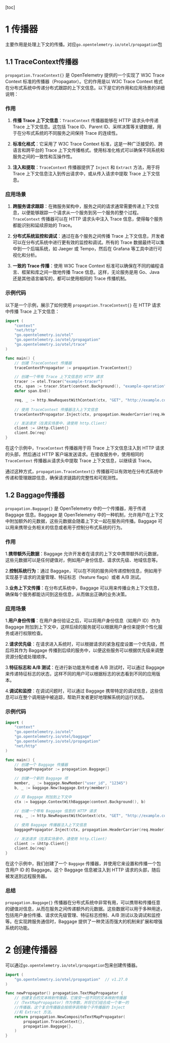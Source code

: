 [toc]

# 1 传播器
主要作用是处理上下文的传播。对应`go.opentelemetry.io/otel/propagation`包

## 1.1 TraceContext传播器
`propagation.TraceContext{}` 是 OpenTelemetry 提供的一个实现了 W3C Trace Context 标准的传播器（Propagator）。它的作用是以 W3C Trace Context 格式在分布式系统中传递分布式跟踪的上下文信息。以下是它的作用和应用场景的详细说明：

### 作用

1. **传播 Trace 上下文信息**：`TraceContext` 传播器能够在 HTTP 请求头中传递 Trace 上下文信息。这包括 Trace ID、Parent ID、采样决策等关键数据，用于在分布式系统的不同服务之间保持 Trace 的连续性。

2. **标准化格式**：它采用了 W3C Trace Context 标准，这是一种广泛接受的、跨语言和跨平台的 Trace 上下文传播格式。使用标准化格式可以确保不同系统和服务之间的一致性和互操作性。

3. **注入和提取**：`TraceContext` 传播器提供了 `Inject` 和 `Extract` 方法，用于将 Trace 上下文信息注入到传出请求中，或从传入请求中提取 Trace 上下文信息。

### 应用场景

1. **跨服务请求跟踪**：在微服务架构中，服务之间的请求通常需要传递上下文信息，以便能够跟踪一个请求从一个服务到另一个服务的整个过程。`TraceContext` 传播器可以在 HTTP 请求头中注入 Trace 信息，使得每个服务都能识别和延续原始的 Trace。

2. **分布式系统监控和调试**：通过在各个服务之间传播 Trace 上下文信息，开发者可以在分布式系统中进行更有效的监控和调试。所有的 Trace 数据最终可以集中到一个后端系统，如 Jaeger 或 Tempo，然后在 Grafana 等工具中进行可视化和分析。

3. **一致的 Trace 传播**：使用 W3C Trace Context 标准可以确保在不同的编程语言、框架和库之间一致地传播 Trace 信息。这样，无论服务是用 Go、Java 还是其他语言编写的，都可以使用相同的 Trace 传播机制。

### 示例代码

以下是一个示例，展示了如何使用 `propagation.TraceContext{}` 在 HTTP 请求中传播 Trace 上下文信息：

```go
import (
    "context"
    "net/http"
    "go.opentelemetry.io/otel"
    "go.opentelemetry.io/otel/propagation"
    "go.opentelemetry.io/otel/trace"
)

func main() {
    // 创建 TraceContext 传播器
    traceContextPropagator := propagation.TraceContext{}

    // 创建一个带有 Trace 上下文信息的 HTTP 请求
    tracer := otel.Tracer("example-tracer")
    ctx, span := tracer.Start(context.Background(), "example-operation")
    defer span.End()

    req, _ := http.NewRequestWithContext(ctx, "GET", "http://example.com", nil)
    
    // 使用 TraceContext 传播器注入上下文信息
    traceContextPropagator.Inject(ctx, propagation.HeaderCarrier(req.Header))

    // 发送请求（在真实场景中，请使用 http.Client）
    client := &http.Client{}
    client.Do(req)
}
```

在这个示例中，`TraceContext` 传播器用于将 Trace 上下文信息注入到 HTTP 请求的头部，然后通过 HTTP 客户端发送请求。在接收服务中，使用相同的 `TraceContext` 传播器从请求头中提取 Trace 上下文信息，以继续该 Trace。

通过这种方式，`propagation.TraceContext{}` 传播器可以有效地在分布式系统中传递和管理跟踪信息，确保请求链路的完整性和可观测性。

## 1.2 Baggage传播器
`propagation.Baggage{}` 是 OpenTelemetry 中的一个传播器，用于传递 Baggage 信息。Baggage 是 OpenTelemetry 中的一种机制，允许用户在上下文中附加额外的元数据，这些元数据会随着上下文一起在服务间传播。Baggage 可以用来携带业务相关的信息或者用于控制分布式系统的行为。

### 作用
1.**携带额外元数据**：Baggage 允许开发者在请求的上下文中携带额外的元数据，这些元数据可以是任何键值对，例如用户身份信息、请求优先级、地域信息等。

2.**控制系统行为**：通过 Baggage，可以在不同的服务间传递控制信息，例如用于实现基于请求的流量管理、特征标志（feature flags）或者 A/B 测试。

3.**业务上下文传播**：在分布式系统中，Baggage 可以用来传播业务上下文信息，确保每个服务都能访问到这些信息，从而做出正确的业务决策。

### 应用场景
1.**用户身份传播**：在用户身份验证之后，可以将用户身份信息（如用户 ID）作为 Baggage 附加到上下文中，这样后续的服务就可以根据用户身份来提供个性化服务或进行权限检查。

2.**请求优先级**：在请求进入系统时，可以根据请求的紧急程度设置一个优先级，然后将其作为 Baggage 传播到后续的服务中，以便这些服务可以根据优先级来调整资源分配或处理顺序。

3.**特征标志和 A/B 测试**：在进行新功能发布或者 A/B 测试时，可以通过 Baggage 来传递特征标志的状态，这样不同的用户可以根据标志的状态看到不同的应用版本。

4.**调试和监控**：在调试问题时，可以通过 Baggage 携带特定的调试信息，这些信息可以在整个调用链中被追踪，帮助开发者更好地理解系统的运行状态。

### 示例代码
```go
import (
    "context"
    "go.opentelemetry.io/otel"
    "go.opentelemetry.io/otel/baggage"
    "go.opentelemetry.io/otel/propagation"
    "net/http"
)

func main() {
    // 创建一个 Baggage 传播器
    baggagePropagator := propagation.Baggage{}

    // 创建一个新的 Baggage 项
    member, _ := baggage.NewMember("user_id", "12345")
    b, _ := baggage.New(baggage.Entry(member))

    // 将 Baggage 附加到上下文中
    ctx := baggage.ContextWithBaggage(context.Background(), b)

    // 创建一个带有 Baggage 信息的 HTTP 请求
    req, _ := http.NewRequestWithContext(ctx, "GET", "http://example.com", nil)
    
    // 使用 Baggage 传播器注入上下文信息
    baggagePropagator.Inject(ctx, propagation.HeaderCarrier(req.Header))

    // 发送请求（在真实场景中，请使用 http.Client）
    client := &http.Client{}
    client.Do(req)
}
```

在这个示例中，我们创建了一个 `Baggage` 传播器，并使用它来设置和传播一个包含用户 ID 的 Baggage。这个 Baggage 信息被注入到 HTTP 请求的头部，随后被发送到远程服务器。

### 总结

`propagation.Baggage{}` 传播器在分布式系统中非常有用，可以携带和传播任意的键值对信息，从而在服务之间传递额外的元数据。这些数据可以用于多种用途，包括用户身份传播、请求优先级管理、特征标志控制、A/B 测试以及调试和监控等。在实现跨服务通信时，Baggage 提供了一种灵活而强大的机制来扩展和增强系统的功能。

# 2 创建传播器
可以通过`go.opentelemetry.io/otel/propagation`包来创建传播器。
```go
import (
    "go.opentelemetry.io/otel/propagation"  // v1.27.0
)

func newPropagator() propagation.TextMapPropagator {
	// 创建复合的文本映射传播器，它接受一组不同的文本映射传播器
	//（TextMapPropagator）作为参数，并将它们组合成一个单一的
	//传播器。这个复合传播器会按顺序调用每个子传播器的 Inject 
	//和 Extract 方法。
	return propagation.NewCompositeTextMapPropagator(
		propagation.TraceContext{},
		propagation.Baggage{},
	)
}
```

